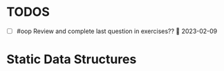 # TODOS
- [ ] #oop Review and complete last question in exercises?? 📅 2023-02-09

# Static Data Structures